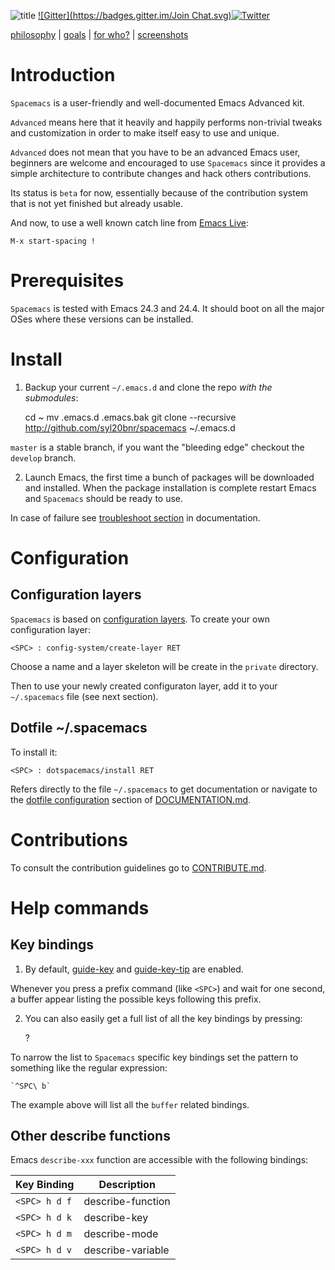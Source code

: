 ![title](https://raw.githubusercontent.com/syl20bnr/spacemacs/master/doc/title.png)
[![Gitter](https://badges.gitter.im/Join Chat.svg)](https://gitter.im/syl20bnr/spacemacs?utm_source=badge&utm_medium=badge&utm_campaign=pr-badge&utm_content=badge)[![Twitter][]](http://www.twitter.com/spacemacs)

[philosophy][] | [goals][] | [for who?][] | [screenshots][]

# Introduction

`Spacemacs` is a user-friendly and well-documented Emacs Advanced kit.

`Advanced` means here that it heavily and happily performs non-trivial tweaks
and customization in order to make itself easy to use and unique.

`Advanced` does not mean that you have to be an advanced Emacs user, beginners
are welcome and encouraged to use `Spacemacs` since it provides a simple
architecture to contribute changes and hack others contributions.

Its status is `beta` for now, essentially because of the contribution system
that is not yet finished but already usable.

And now, to use a well known catch line from [Emacs Live][emacs_live]:

    M-x start-spacing !

# Prerequisites

`Spacemacs` is tested with Emacs 24.3 and 24.4. It should boot on all the major
OSes where these versions can be installed.

# Install

1) Backup your current `~/.emacs.d` and clone the repo _with the submodules_:

    cd ~
    mv .emacs.d .emacs.bak
    git clone --recursive http://github.com/syl20bnr/spacemacs ~/.emacs.d

`master` is a stable branch, if you want the "bleeding edge" checkout the
`develop` branch.

2) Launch Emacs, the first time a bunch of packages will be downloaded and
installed. When the package installation is complete restart Emacs and
`Spacemacs` should be ready to use.

In case of failure see [troubleshoot section][troubleshoot] in documentation.

# Configuration

## Configuration layers

`Spacemacs` is based on [configuration layers][config]. To create your own
configuration layer:

    <SPC> : config-system/create-layer RET

Choose a name and a layer skeleton will be create in the `private`
directory.

Then to use your newly created configuraton layer, add it to your
`~/.spacemacs` file (see next section).

## Dotfile ~/.spacemacs

To install it:

    <SPC> : dotspacemacs/install RET

Refers directly to the file `~/.spacemacs` to get documentation or
navigate to the [dotfile configuration][dotfile] section of [DOCUMENTATION.md][].

# Contributions

To consult the contribution guidelines go to [CONTRIBUTE.md][].

# Help commands

## Key bindings

1) By default, [guide-key][] and [guide-key-tip][] are enabled.

Whenever you press a prefix command (like `<SPC>`) and wait for one second,
a buffer appear listing the possible keys following this prefix.

2) You can also easily get a full list of all the key bindings by pressing:

    <SPC> ?

To narrow the list to `Spacemacs` specific key bindings set the pattern to
something like the regular expression:

    `^SPC\ b`

The example above will list all the `buffer` related bindings.

## Other describe functions

Emacs `describe-xxx` function are accessible with the following bindings:

Key Binding   |                 Description
--------------|------------------------------------------------------------------
`<SPC> h d f` | describe-function
`<SPC> h d k` | describe-key
`<SPC> h d m` | describe-mode
`<SPC> h d v` | describe-variable

[Twitter]: http://i.imgur.com/tXSoThF.png
[philosophy]: https://github.com/syl20bnr/spacemacs/blob/master/DOCUMENTATION.md#philosophy
[goals]: https://github.com/syl20bnr/spacemacs/blob/master/DOCUMENTATION.md#goals
[for who?]: https://github.com/syl20bnr/spacemacs/blob/master/DOCUMENTATION.md#who-can-benefit-from-this-
[screenshots]: https://github.com/syl20bnr/spacemacs/blob/master/DOCUMENTATION.md#screenshots
[config]: https://github.com/syl20bnr/spacemacs/blob/master/DOCUMENTATION.md#configuration-layers
[dotfile]: https://github.com/syl20bnr/spacemacs/blob/master/DOCUMENTATION.md#dotfile-configuration
[troubleshoot]: https://github.com/syl20bnr/spacemacs/blob/master/DOCUMENTATION.md#troubleshoot
[DOCUMENTATION.md]: https://github.com/syl20bnr/spacemacs/blob/master/DOCUMENTATION.md
[CONTRIBUTE.md]: https://github.com/syl20bnr/spacemacs/blob/master/CONTRIBUTE.md
[emacs_live]: https://github.com/overtone/emacs-live
[guide-key]: https://github.com/kai2nenobu/guide-key
[guide-key-tip]: https://github.com/aki2o/guide-key-tip
